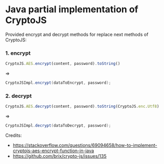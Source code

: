 # Java partial implementation of CryptoJS
Provided encrypt and decrypt methods for replace next methods of CryptoJS:

### 1. encrypt
```javascript
CryptoJS.AES.encrypt(content, password).toString()
```
=>
```java
CryptoJSImpl.encrypt(dataToEncrypt, password);
```
### 2. decrypt
```javascript
CryptoJS.AES.decrypt(content, password).toString(CryptoJS.enc.Utf8)
```
=>
```java
CryptoJSImpl.decrypt(dataToDecrypt, password);
```

Credits:
- https://stackoverflow.com/questions/69094658/how-to-implement-cryptojs-aes-encrypt-function-in-java
- https://github.com/brix/crypto-js/issues/135